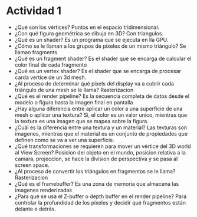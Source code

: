 # Actividad 1

- ¿Qué son los vértices?
  Puntos en el espacio tridimensional.
- ¿Con qué figura geométrica se dibuja en 3D?
  Con triangulos.
- ¿Qué es un shader?
  Es un programa que se ejecuta en lla GPU.
- ¿Cómo se le llaman a los grupos de píxeles de un mismo triángulo?
  Se llaman fragments
- ¿Qué es un fragment shader?
  Es el shader que se encarga de calcular el color final de cada fragmento
- ¿Qué es un vertex shader?
  Es el shader que se encarga de procesar carda vertice de un 3d mesh.
- ¿Al proceso de determinar qué pixels del display va a cubrir cada triángulo de una mesh se le llama?
  Rasterizacion
- ¿Qué es el render pipeline?
  Es la secuencia completa de datos desde el modelo o figura hasta la imagen final en pantalla
- ¿Hay alguna diferencia entre aplicar un color a una superficie de una mesh o aplicar una textura?
  Si, el color es un valor unico, mientras que la textura es una imagen que se mapea sobre la figura.
- ¿Cuál es la diferencia entre una textura y un material?
  Las texturas son imagenes, mientras que el material es un conjunto de propiedades que definen como se va a ver una superficie.
- ¿Qué transformaciones se requieren para mover un vértice del 3D world al View Screen?
  Posicion del objeto en el mundo, posicion relativa a la camara, projeccion, se hace la division de perspectiva y se pasa al screen space.
- ¿Al proceso de convertir los triángulos en fragmentos se le llama?
  Rasterizacion
- ¿Qué es el framebuffer?
  Es una zona de memoria que almacena las imagenes renderizadas
- ¿Para qué se usa el Z-buffer o depth buffer en el render pipeline?
  Para controlar la profundidad de los píxeles y decidir qué fragmentos están delante o detrás.
